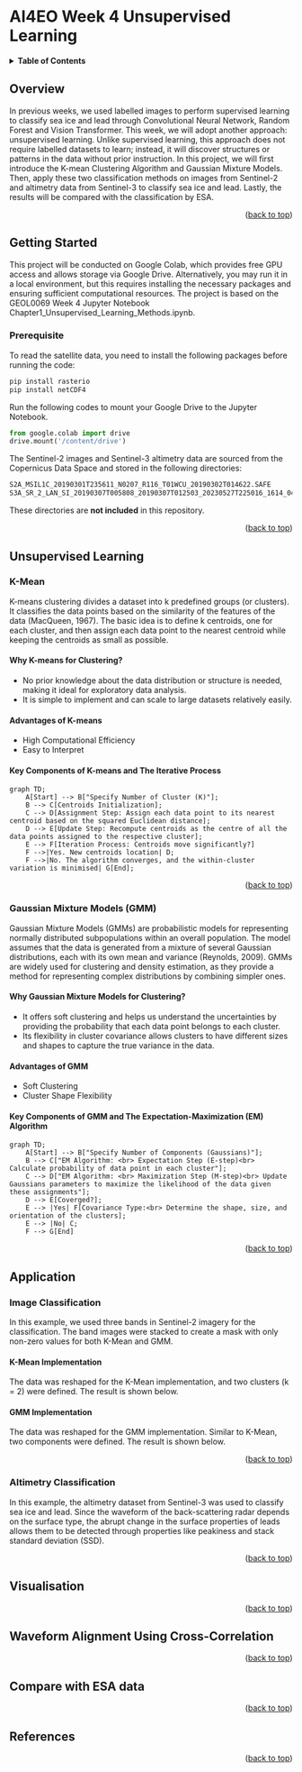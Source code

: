 <a name="top"></a>
# AI4EO Week 4 Unsupervised Learning

<details>
  <summary><b>Table of Contents</b></summary>
  
- [Overview](#overview)
- [Getting Started](#getting-started)
  - [Prerequisite](#prerequisite)
- [Unsupervised Learning](#unsupervised-learning)
  - [K-Mean](#k-mean)
  - [Gaussian Mixture Models (GMM)](#gaussian-mixture-models-gmm)
- [Application](#application)
  - [Image Classification](#image-classification)
  - [Altimetry Classification](#altimetry-classification)
- [Visualisation](#visualisation)
- [Waveform Alignment Using Cross-Correlation](#waveform-alignment-using-cross-correlation)
- [Compare with ESA data](#compare-with-esa-data)
- [References](#references)
</details>

## Overview
In previous weeks, we used labelled images to perform supervised learning to classify sea ice and lead through Convolutional Neural Network, Random Forest and Vision Transformer. This week, we will adopt another approach: unsupervised learning. Unlike supervised learning, this approach does not require labelled datasets to learn; instead, it will discover structures or patterns in the data without prior instruction. In this project, we will first introduce the K-mean Clustering Algorithm and Gaussian Mixture Models. Then, apply these two classification methods on images from Sentinel-2 and altimetry data from Sentinel-3 to classify sea ice and lead. Lastly, the results will be compared with the classification by ESA. 
<p align="right">(<a href="#top">back to top</a>)</p>

## Getting Started
This project will be conducted on Google Colab, which provides free GPU access and allows storage via Google Drive. Alternatively, you may run it in a local environment, but this requires installing the necessary packages and ensuring sufficient computational resources. The project is based on the GEOL0069 Week 4 Jupyter Notebook Chapter1_Unsupervised_Learning_Methods.ipynb. 
### Prerequisite
To read the satellite data, you need to install the following packages before running the code:
```python
pip install rasterio
pip install netCDF4
```
Run the following codes to mount your Google Drive to the Jupyter Notebook.
```python
from google.colab import drive
drive.mount('/content/drive')
```
The Sentinel-2 images and Sentinel-3 altimetry data are sourced from the Copernicus Data Space and stored in the following directories:
```bash
S2A_MSIL1C_20190301T235611_N0207_R116_T01WCU_20190302T014622.SAFE
S3A_SR_2_LAN_SI_20190307T005808_20190307T012503_20230527T225016_1614_042_131______LN3_R_NT_005.SEN3
```
These directories are **not included** in this repository. 
<p align="right">(<a href="#top">back to top</a>)</p>

## Unsupervised Learning

### K-Mean
K-means clustering divides a dataset into k predefined groups (or clusters). It classifies the data points based on the similarity of the features of the data (MacQueen, 1967). The basic idea is to define k centroids, one for each cluster, and then assign each data point to the nearest centroid while keeping the centroids as small as possible.
#### Why K-means for Clustering?
- No prior knowledge about the data distribution or structure is needed, making it ideal for exploratory data analysis.<br>
- It is simple to implement and can scale to large datasets relatively easily.

#### Advantages of K-means
- High Computational Efficiency
- Easy to Interpret

#### Key Components of K-means and The Iterative Process
```mermaid
graph TD;
    A[Start] --> B["Specify Number of Cluster (K)"];
    B --> C[Centroids Initialization];
    C --> D[Assignment Step: Assign each data point to its nearest centroid based on the squared Euclidean distance];
    D --> E[Update Step: Recompute centroids as the centre of all the data points assigned to the respective cluster];
    E --> F[Iteration Process: Centroids move significantly?]
    F -->|Yes. New centroids location| D;
    F -->|No. The algorithm converges, and the within-cluster variation is minimised| G[End];
```
<p align="right">(<a href="#top">back to top</a>)</p>

### Gaussian Mixture Models (GMM)
Gaussian Mixture Models (GMMs) are probabilistic models for representing normally distributed subpopulations within an overall population. The model assumes that the data is generated from a mixture of several Gaussian distributions, each with its own mean and variance (Reynolds, 2009). GMMs are widely used for clustering and density estimation, as they provide a method for representing complex distributions by combining simpler ones.
#### Why Gaussian Mixture Models for Clustering?
- It offers soft clustering and helps us understand the uncertainties by providing the probability that each data point belongs to each cluster.
- Its flexibility in cluster covariance allows clusters to have different sizes and shapes to capture the true variance in the data.
#### Advantages of GMM
- Soft Clustering
- Cluster Shape Flexibility

#### Key Components of GMM and The Expectation-Maximization (EM) Algorithm

```mermaid
graph TD;
    A[Start] --> B["Specify Number of Components (Gaussians)"];
    B --> C["EM Algorithm: <br> Expectation Step (E-step)<br>  Calculate probability of data point in each cluster"];
    C --> D["EM Algorithm: <br> Maximization Step (M-step)<br> Update Gaussians parameters to maximize the likelihood of the data given these assignments"];
    D --> E[Coverged?];
    E --> |Yes| F[Covariance Type:<br> Determine the shape, size, and orientation of the clusters];
    E --> |No| C;
    F --> G[End]
```
<p align="right">(<a href="#top">back to top</a>)</p>

## Application

### Image Classification
In this example, we used three bands in Sentinel-2 imagery for the classification. The band images were stacked to create a mask with only non-zero values for both K-Mean and GMM.

#### K-Mean Implementation
The data was reshaped for the K-Mean implementation, and two clusters (k = 2) were defined. The result is shown below.

#### GMM Implementation
The data was reshaped for the GMM implementation. Similar to K-Mean, two components were defined. The result is shown below.
<p align="right">(<a href="#top">back to top</a>)</p>

### Altimetry Classification
In this example, the altimetry dataset from Sentinel-3 was used to classify sea ice and lead. Since the waveform of the back-scattering radar depends on the surface type, the abrupt change in the surface properties of leads allows them to be detected through properties like peakiness and stack standard deviation (SSD).
<p align="right">(<a href="#top">back to top</a>)</p>

## Visualisation
<p align="right">(<a href="#top">back to top</a>)</p>

## Waveform Alignment Using Cross-Correlation
<p align="right">(<a href="#top">back to top</a>)</p>

## Compare with ESA data
<p align="right">(<a href="#top">back to top</a>)</p>

## References
<p align="right">(<a href="#top">back to top</a>)</p>
